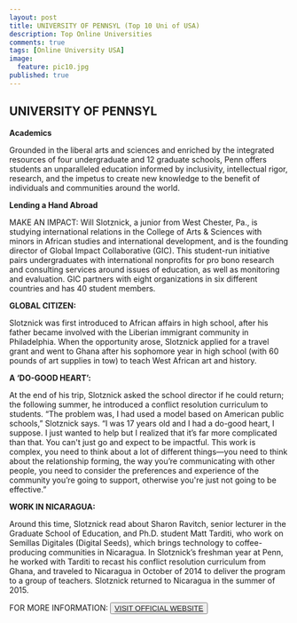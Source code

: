 ```yaml
---
layout: post
title: UNIVERSITY OF PENNSYL (Top 10 Uni of USA)
description: Top Online Universities
comments: true
tags: [Online University USA]
image:
  feature: pic10.jpg
published: true
---
```

## UNIVERSITY OF PENNSYL ##

**Academics**

Grounded in the liberal arts and sciences and enriched by the integrated resources of four undergraduate and 12 graduate schools, Penn offers students an unparalleled education informed by inclusivity, intellectual rigor, research, and the impetus to create new knowledge to the benefit of individuals and communities around the world.

**Lending a Hand Abroad**

MAKE AN IMPACT: Will Slotznick, a junior from West Chester, Pa., is studying international relations in the College of Arts & Sciences with minors in African studies and international development, and is the founding director of Global Impact Collaborative (GIC). This student-run initiative pairs undergraduates with international nonprofits for pro bono research and consulting services around issues of education, as well as monitoring and evaluation. GIC partners with eight organizations in six different countries and has 40 student members.

**GLOBAL CITIZEN:** 

Slotznick was first introduced to African affairs in high school, after his father became involved with the Liberian immigrant community in Philadelphia. When the opportunity arose, Slotznick applied for a travel grant and went to Ghana after his sophomore year in high school (with 60 pounds of art supplies in tow) to teach West African art and history.

**A ‘DO-GOOD HEART’:**

At the end of his trip, Slotznick asked the school director if he could return; the following summer, he introduced a conflict resolution curriculum to students. “The problem was, I had used a model based on American public schools,” Slotznick says. “I was 17 years old and I had a do-good heart, I suppose. I just wanted to help but I realized that it’s far more complicated than that. You can't just go and expect to be impactful. This work is complex, you need to think about a lot of different things—you need to think about the relationship forming, the way you’re communicating with other people, you need to consider the preferences and experience of the community you’re going to support, otherwise you're just not going to be effective.”

**WORK IN NICARAGUA:**

Around this time, Slotznick read about Sharon Ravitch, senior lecturer in the Graduate School of Education, and Ph.D. student Matt Tarditi, who work on Semillas Digitales (Digital Seeds), which brings technology to coffee-producing communities in Nicaragua. In Slotznick’s freshman year at Penn, he worked with Tarditi to recast his conflict resolution curriculum from Ghana, and traveled to Nicaragua in October of 2014 to deliver the program to a group of teachers. Slotznick returned to Nicaragua in the summer of 2015.

FOR MORE INFORMATION:
<button><a href="http://www.upenn.edu/">VISIT OFFICIAL WEBSITE</a></button>
